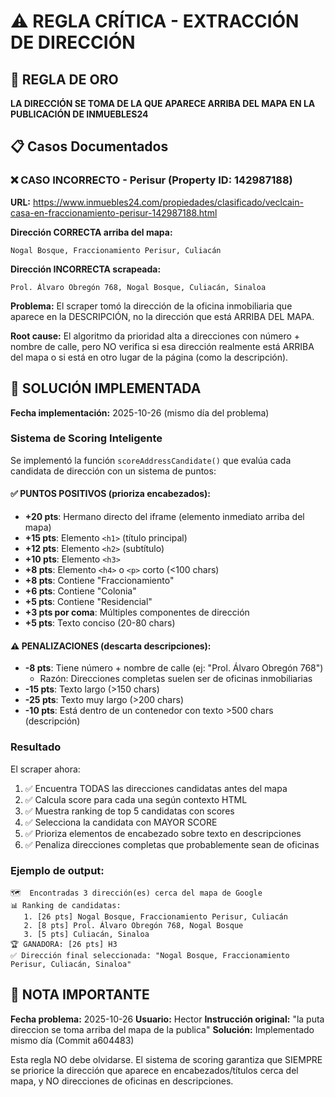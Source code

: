 # ⚠️ REGLA CRÍTICA - EXTRACCIÓN DE DIRECCIÓN

## 🎯 REGLA DE ORO

**LA DIRECCIÓN SE TOMA DE LA QUE APARECE ARRIBA DEL MAPA EN LA PUBLICACIÓN DE INMUEBLES24**

## 📋 Casos Documentados

### ❌ CASO INCORRECTO - Perisur (Property ID: 142987188)

**URL:** https://www.inmuebles24.com/propiedades/clasificado/veclcain-casa-en-fraccionamiento-perisur-142987188.html

**Dirección CORRECTA arriba del mapa:**
```
Nogal Bosque, Fraccionamiento Perisur, Culiacán
```

**Dirección INCORRECTA scrapeada:**
```
Prol. Álvaro Obregón 768, Nogal Bosque, Culiacán, Sinaloa
```

**Problema:** El scraper tomó la dirección de la oficina inmobiliaria que aparece en la DESCRIPCIÓN, no la dirección que está ARRIBA DEL MAPA.

**Root cause:** El algoritmo da prioridad alta a direcciones con número + nombre de calle, pero NO verifica si esa dirección realmente está ARRIBA del mapa o si está en otro lugar de la página (como la descripción).

## 🔧 SOLUCIÓN IMPLEMENTADA

**Fecha implementación:** 2025-10-26 (mismo día del problema)

### Sistema de Scoring Inteligente

Se implementó la función `scoreAddressCandidate()` que evalúa cada candidata de dirección con un sistema de puntos:

#### ✅ PUNTOS POSITIVOS (prioriza encabezados):
- **+20 pts**: Hermano directo del iframe (elemento inmediato arriba del mapa)
- **+15 pts**: Elemento `<h1>` (título principal)
- **+12 pts**: Elemento `<h2>` (subtítulo)
- **+10 pts**: Elemento `<h3>`
- **+8 pts**: Elemento `<h4>` o `<p>` corto (<100 chars)
- **+8 pts**: Contiene "Fraccionamiento"
- **+6 pts**: Contiene "Colonia"
- **+5 pts**: Contiene "Residencial"
- **+3 pts por coma**: Múltiples componentes de dirección
- **+5 pts**: Texto conciso (20-80 chars)

#### ⚠️ PENALIZACIONES (descarta descripciones):
- **-8 pts**: Tiene número + nombre de calle (ej: "Prol. Álvaro Obregón 768")
  - Razón: Direcciones completas suelen ser de oficinas inmobiliarias
- **-15 pts**: Texto largo (>150 chars)
- **-25 pts**: Texto muy largo (>200 chars)
- **-10 pts**: Está dentro de un contenedor con texto >500 chars (descripción)

### Resultado

El scraper ahora:
1. ✅ Encuentra TODAS las direcciones candidatas antes del mapa
2. ✅ Calcula score para cada una según contexto HTML
3. ✅ Muestra ranking de top 5 candidatas con scores
4. ✅ Selecciona la candidata con MAYOR SCORE
5. ✅ Prioriza elementos de encabezado sobre texto en descripciones
6. ✅ Penaliza direcciones completas que probablemente sean de oficinas

### Ejemplo de output:

```
🗺️  Encontradas 3 dirección(es) cerca del mapa de Google
📊 Ranking de candidatas:
   1. [26 pts] Nogal Bosque, Fraccionamiento Perisur, Culiacán
   2. [8 pts] Prol. Álvaro Obregón 768, Nogal Bosque
   3. [5 pts] Culiacán, Sinaloa
🏆 GANADORA: [26 pts] H3
✅ Dirección final seleccionada: "Nogal Bosque, Fraccionamiento Perisur, Culiacán, Sinaloa"
```

## 📝 NOTA IMPORTANTE

**Fecha problema:** 2025-10-26
**Usuario:** Hector
**Instrucción original:** "la puta direccion se toma arriba del mapa de la publica"
**Solución:** Implementado mismo día (Commit a604483)

Esta regla NO debe olvidarse. El sistema de scoring garantiza que SIEMPRE se priorice la dirección que aparece en encabezados/títulos cerca del mapa, y NO direcciones de oficinas en descripciones.

